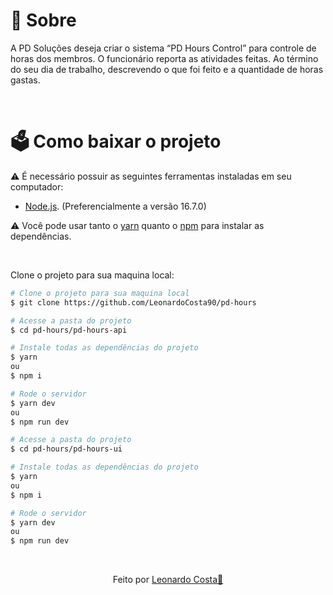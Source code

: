 # 📜 Sobre
  
  A PD Soluções deseja criar o sistema “PD Hours Control” para controle de horas dos membros. O funcionário reporta as atividades feitas. Ao término do seu dia de trabalho, descrevendo o que foi feito e a quantidade de horas gastas.

<br>

# 🗳 Como baixar o projeto

⚠ É necessário possuir as seguintes ferramentas instaladas em seu computador:
- [Node.js](https://nodejs.org/en/). (Preferencialmente a versão 16.7.0)


⚠ Você pode usar tanto o [yarn](https://yarnpkg.com/) quanto o [npm]() para instalar as dependências.


<br/>

Clone o projeto para sua maquina local:
```bash
# Clone o projeto para sua maquina local
$ git clone https://github.com/LeonardoCosta90/pd-hours

# Acesse a pasta do projeto
$ cd pd-hours/pd-hours-api 

# Instale todas as dependências do projeto
$ yarn 
ou
$ npm i

# Rode o servidor
$ yarn dev
ou
$ npm run dev

# Acesse a pasta do projeto
$ cd pd-hours/pd-hours-ui 

# Instale todas as dependências do projeto
$ yarn 
ou
$ npm i

# Rode o servidor
$ yarn dev
ou
$ npm run dev
```
<br />

<p align="center">Feito por <a href="https://www.linkedin.com/in/dev-leonardo-costa" target="_blank">Leonardo Costa💜</a></p>
